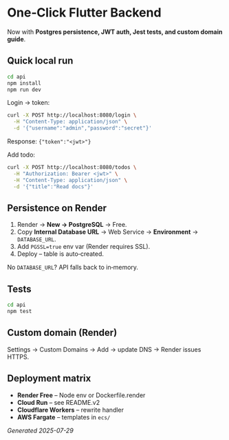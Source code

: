 # One‑Click Flutter Backend

Now with **Postgres persistence, JWT auth, Jest tests, and custom domain guide**.

## Quick local run

```bash
cd api
npm install
npm run dev
```

Login → token:

```bash
curl -X POST http://localhost:8080/login \
  -H "Content-Type: application/json" \
  -d '{"username":"admin","password":"secret"}'
```

Response: `{"token":"<jwt>"}`

Add todo:

```bash
curl -X POST http://localhost:8080/todos \
  -H "Authorization: Bearer <jwt>" \
  -H "Content-Type: application/json" \
  -d '{"title":"Read docs"}'
```

## Persistence on Render

1. Render → **New → PostgreSQL** → Free.
2. Copy **Internal Database URL** → Web Service → **Environment** → `DATABASE_URL`.
3. Add `PGSSL=true` env var (Render requires SSL).
4. Deploy – table is auto‑created.

No `DATABASE_URL`? API falls back to in‑memory.

## Tests

```bash
cd api
npm test
```

## Custom domain (Render)

Settings → Custom Domains → Add → update DNS → Render issues HTTPS.

## Deployment matrix

* **Render Free** – Node env or Dockerfile.render
* **Cloud Run** – see README.v2
* **Cloudflare Workers** – rewrite handler
* **AWS Fargate** – templates in `ecs/`

_Generated 2025-07-29_
